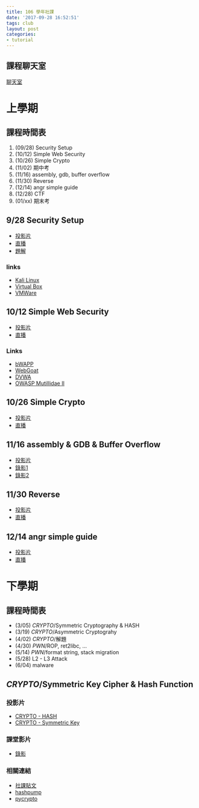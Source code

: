 ```yaml
---
title: 106 學年社課
date: '2017-09-28 16:52:51'
tags: club
layout: post
categories:
- tutorial
---
```


## 課程聊天室
[聊天室](http://tlk.io/nctucsc)

# 上學期

## 課程時間表
1. (09/28) Security Setup
2. (10/12) Simple Web Security
3. (10/26) Simple Crypto
4. (11/02) 期中考
5. (11/16) assembly, gdb, buffer overflow
6. (11/30) Reverse
7. (12/14) angr simple guide
8. (12/28) CTF
9. (01/xx) 期末考

## 9/28 Security Setup
- [投影片](https://hackmd.io/p/S1sokq9_-#/)
- [直播](https://www.youtube.com/watch?v=eadajFYMyFo)
- [題解](https://www.youtube.com/watch?v=Sqz9TXeRmTA)

### links
- [Kali Linux](https://www.kali.org/downloads/)
- [Virtual Box](https://www.virtualbox.org/)
- [VMWare](https://www.vmware.com/tw/products/workstation.html)

## 10/12 Simple Web Security
- [投影片](https://docs.google.com/presentation/d/1wYlxRj-ixxZG93oNSw7_bQ5R_aWyDiS_ASdvmeF8d9I/edit?usp=sharing)
- [直播](https://www.youtube.com/watch?v=RsPNh3MPI5k)

### Links

- [bWAPP](http://www.itsecgames.com/)
- [WebGoat](https://github.com/WebGoat/WebGoat)
- [DVWA](http://www.dvwa.co.uk/)
- [OWASP Mutillidae II](https://sourceforge.net/projects/mutillidae/)

## 10/26 Simple Crypto
- [投影片](https://www.slideshare.net/SiChenLin/simple-crypto)
- [直播](https://www.youtube.com/watch?v=okILo9-Zh4M)

## 11/16 assembly & GDB & Buffer Overflow
- [投影片](https://bamboofox.cs.nctu.edu.tw/courses/4/materials)
- [錄影1](https://www.youtube.com/watch?v=2LMv8RBCDJE)
- [錄影2](https://www.youtube.com/watch?v=d4quRJTUg7Q)

## 11/30 Reverse
- [投影片](https://drive.google.com/file/d/12ZWTQQbi6xxqfctlIxher6SpQ_JqQZUz/view)
- [直播](https://www.youtube.com/watch?v=fZjisxY0mNg)

## 12/14 angr simple guide
- [投影片](https://drive.google.com/file/d/1081B18MRF7FdS2VlPBVxEyII11UBY4vg/view)
- [直播](https://www.youtube.com/watch?v=iFabv2xjRJw)

# 下學期

## 課程時間表
* (3/05) *CRYPTO*/Symmetric Cryptography & HASH	
* (3/19) *CRYPTO*/Asymmetric Cryptograhy
* (4/02) *CRYPTO*/解題
* (4/30) *PWN*/ROP, ret2libc, …
* (5/14) *PWN*/format string, stack migration
* (5/28) L2 - L3 Attack	
* (6/04) malware

## *CRYPTO*/Symmetric Key Cipher & Hash Function
### 投影片
- [CRYPTO - HASH](https://drive.google.com/file/d/104WEZ1x3-EK_FFnIT1SCyT0koo7ZQlTo/view)
- [CRYPTO - Symmetric Key](https://drive.google.com/file/d/1qhKqGfywxHamr8qACUvJNHg9t7pEP2Gr/view)

### 課堂影片
- [錄影](https://youtu.be/rm29_U-ufpc)

### 相關連結
- [社課貼文](https://www.facebook.com/NCTUCSC/posts/894486297399171)
- [hashpump](https://github.com/bwall/HashPump)
- [pycrypto](https://pypi.python.org/pypi/pycrypto)
